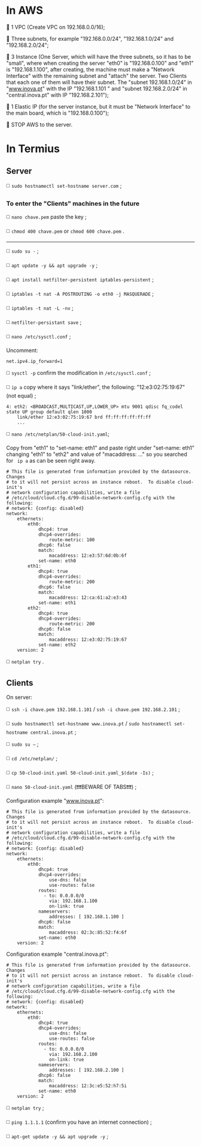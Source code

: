 # In AWS

🔴 1 VPC (Create VPC on 192.168.0.0/16);

🔴 Three subnets, for example "192.168.0.0/24", "192.168.1.0/24" and "192.168.2.0/24";

🔴 3 Instance (One Server, which will have the three subnets, so it has to be "small", where when creating the server "eth0" is "192.168.0.100" and "eth1" is "192.168.1.100", after creating, the machine must make a "Network Interface" with the remaining subnet and "attach" the server. Two Clients that each one of them will have their subnet. The "subnet 192.168.1.0/24" in "www.inova.pt" with the IP "192.168.1.101 " and "subnet 192.168.2.0/24" in "central.inova.pt" with IP "192.168.2.101");

🔴 1 Elastic IP (for the server instance, but it must be "Network Interface" to the main board, which is "192.168.0.100");

🔴 STOP AWS to the server.

# In Termius
## Server

◻️ `sudo hostnamectl set-hostname server.com` ;

### To enter the "Clients" machines in the future

◻️ `nano chave.pem` paste the key ;

◻️ `chmod 400 chave.pem` or `chmod 600 chave.pem` .
___________________________________________________
◻️ `sudo su -` ;

◻️ `apt update -y && apt upgrade -y` ;

◻️ `apt install netfilter-persistent iptables-persistent` ; 

◻️ `iptables -t nat -A POSTROUTING -o eth0 -j MASQUERADE` ;

◻️ `iptables -t nat -L -nv` ;

◻️ `netfilter-persistant save` ;

◻️ `nano /etc/sysctl.conf` ;

Uncomment:
```
net.ipv4.ip_forward=1
```
◻️ `sysctl -p` confirm the modification in `/etc/sysctl.conf` ;

◻️ `ip a` copy where it says "link/ether", the following: "12:e3:02:75:19:67" (not equal) ;
```
4: eth2: <BROADCAST,MULTICAST,UP,LOWER_UP> mtu 9001 qdisc fq_codel state UP group default qlen 1000
    link/ether 12:e3:02:75:19:67 brd ff:ff:ff:ff:ff:ff
    ...
```
◻️ `nano /etc/netplan/50-cloud-init.yaml`;

Copy from "eth1" to "set-name: eth1" and paste right under "set-name: eth1" changing "eth1" to "eth2" and value of "macaddress: ..." so you searched for ` ip a` as can be seen right away.
```
# This file is generated from information provided by the datasource.  Changes
# to it will not persist across an instance reboot.  To disable cloud-init's
# network configuration capabilities, write a file
# /etc/cloud/cloud.cfg.d/99-disable-network-config.cfg with the following:
# network: {config: disabled}
network:
    ethernets:
        eth0:
            dhcp4: true
            dhcp4-overrides:
                route-metric: 100
            dhcp6: false
            match:
                macaddress: 12:e3:57:6d:0b:6f
            set-name: eth0
        eth1:
            dhcp4: true
            dhcp4-overrides:
                route-metric: 200
            dhcp6: false
            match:
                macaddress: 12:ca:61:a2:e3:43
            set-name: eth1
        eth2:
            dhcp4: true
            dhcp4-overrides:
                route-metric: 200
            dhcp6: false
            match:
                macaddress: 12:e3:02:75:19:67
            set-name: eth2
    version: 2
```
◻️ `netplan try` .

## Clients
On server:

◻️ `ssh -i chave.pem 192.168.1.101` / `ssh -i chave.pem 192.168.2.101` ;

◻️ `sudo hostnamectl set-hostname www.inova.pt` / `sudo hostnamectl set-hostname central.inova.pt` ;

◻️ `sudo su –` ;

◻️ `cd /etc/netplan/` ;

◻️ `cp 50-cloud-init.yaml 50-cloud-init.yaml_$(date -Is)` ;

◻️ `nano 50-cloud-init.yaml` (❗❗❗BEWARE OF TABS❗❗❗) ;

Configuration example "www.inova.pt":
```           
# This file is generated from information provided by the datasource.  Changes
# to it will not persist across an instance reboot.  To disable cloud-init's
# network configuration capabilities, write a file
# /etc/cloud/cloud.cfg.d/99-disable-network-config.cfg with the following:
# network: {config: disabled}
network:
    ethernets:
        eth0:
            dhcp4: true
            dhcp4-overrides:
                use-dns: false
                use-routes: false
            routes:
              - to: 0.0.0.0/0
                via: 192.168.1.100
                on-link: true
            nameservers:
                addresses: [ 192.168.1.100 ]
            dhcp6: false
            match:
                macaddress: 02:3c:85:52:f4:6f
            set-name: eth0
    version: 2
```
Configuration example "central.inova.pt":
```           
# This file is generated from information provided by the datasource.  Changes
# to it will not persist across an instance reboot.  To disable cloud-init's
# network configuration capabilities, write a file
# /etc/cloud/cloud.cfg.d/99-disable-network-config.cfg with the following:
# network: {config: disabled}
network:
    ethernets:
        eth0:
            dhcp4: true
            dhcp4-overrides:
                use-dns: false
                use-routes: false
            routes:
              - to: 0.0.0.0/0
                via: 192.168.2.100
                on-link: true
            nameservers:
                addresses: [ 192.168.2.100 ]
            dhcp6: false
            match:
                macaddress: 12:3c:e5:52:h7:5i
            set-name: eth0
    version: 2
```
◻️ `netplan try` ;

◻️ `ping 1.1.1.1` (confirm you have an internet connection) ;

◻️ `apt-get update -y && apt upgrade -y` ;

